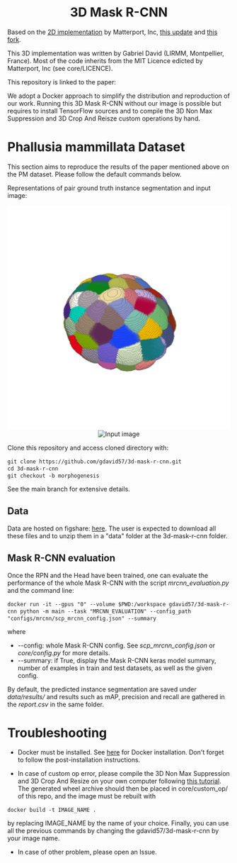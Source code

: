 <h1 align="center"> 3D Mask R-CNN </h1>

Based on the [2D implementation](https://github.com/matterport/Mask_RCNN) by Matterport, Inc, [this update](https://github.com/ahmedfgad/Mask-RCNN-TF2) and [this fork](https://github.com/matterport/Mask_RCNN/pull/1611/files).

This 3D implementation was written by Gabriel David (LIRMM, Montpellier, France). Most of the code inherits from the MIT Licence edicted by Matterport, Inc (see core/LICENCE).

This repository is linked to the paper:

We adopt a Docker approach to simplify the distribution and reproduction of our work. Running this 3D Mask R-CNN without our image is possible but requires to install TensorFlow sources and to compile the 3D Non Max Suppression and 3D Crop And Reisze custom operations by hand.

# Phallusia mammillata Dataset

This section aims to reproduce the results of the paper mentioned above on the PM dataset. Please follow the default commands below.

Representations of pair ground truth instance segmentation and input image:

<p align="center">
    <img src="example/segmentation.gif" alt="Instance segmentation"><img src="example/input_image.gif" alt="Input image">
</p>

Clone this repository and access cloned directory with:

```
git clone https://github.com/gdavid57/3d-mask-r-cnn.git
cd 3d-mask-r-cnn
git checkout -b morphogenesis
```

See the main branch for extensive details.

## Data

Data are hosted on figshare: [here](https://figshare.com/account/projects/220273/articles/26973085). The user is expected to download all these files and to unzip them in a "data" folder at the 3d-mask-r-cnn folder.


## Mask R-CNN evaluation

Once the RPN and the Head have been trained, one can evaluate the performance of the whole Mask R-CNN with the script *mrcnn_evaluation.py* and the command line:

```
docker run -it --gpus "0" --volume $PWD:/workspace gdavid57/3d-mask-r-cnn python -m main --task "MRCNN_EVALUATION" --config_path "configs/mrcnn/scp_mrcnn_config.json" --summary
```

where

+ --config: whole Mask R-CNN config. See *scp_mrcnn_config.json* or *core/config.py* for more details.
+ --summary: if True, display the Mask R-CNN keras model summary, number of examples in train and test datasets, as well as the given config.

By default, the predicted instance segmentation are saved under *data/results/* and results such as mAP, precision and recall are gathered in the *report.csv* in the same folder.


# Troubleshooting

+ Docker must be installed. See [here](https://docs.docker.com/engine/install/) for Docker installation. Don't forget to follow the post-installation instructions.

+ In case of custom op error, please compile the 3D Non Max Suppression and 3D Crop And Resize on your own computer following [this tutorial](https://github.com/gdavid57/3d-nms-car-custom-op). The generated wheel archive should then be placed in core/custom_op/ of this repo, and the image must be rebuilt with

```
docker build -t IMAGE_NAME .
```

by replacing IMAGE_NAME by the name of your choice. Finally, you can use all the previous commands by changing the gdavid57/3d-mask-r-cnn by your image name.

+ In case of other problem, please open an Issue.